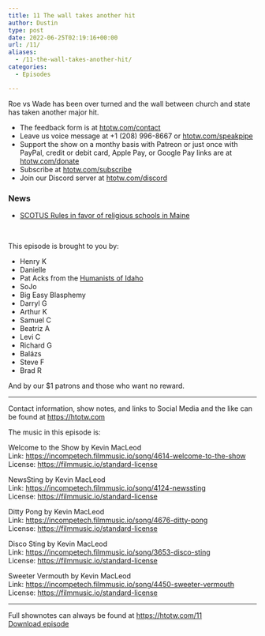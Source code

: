 ```yaml
---
title: 11 The wall takes another hit
author: Dustin
type: post
date: 2022-06-25T02:19:16+00:00
url: /11/
aliases:
  - /11-the-wall-takes-another-hit/
categories:
  - Episodes

---
```

<div id="buzzsprout-player-10851479"></div><script src="https://www.buzzsprout.com/1983601/10851479-11-the-wall-takes-another-hit.js?container_id=buzzsprout-player-10851479&player=small" type="text/javascript" charset="utf-8"></script>
  
Roe vs Wade has been over turned and the wall between church and state has taken another major hit.

<!--more-->

  * The feedback form is at [htotw.com/contact][1]
  * Leave us voice message at +1 (208) 996-8667 or [htotw.com/speakpipe][2]
  * Support the show on a monthy basis with Patreon or just once with PayPal, credit or debit card, Apple Pay, or Google Pay links are at [htotw.com/donate][3]
  * Subscribe at [htotw.com/subscribe][4]
  * Join our Discord server at [htotw.com/discord][5]

### News

  * <a href="https://www.axios.com/2022/06/21/supreme-court-maine-religion-school-funds" target="_blank" rel="noopener">SCOTUS Rules in favor of religious schools in Maine</a>

&nbsp;

This episode is brought to you by:

  * Henry K
  * Danielle
  * Pat Acks from the [Humanists of Idaho][6]
  * SoJo
  * Big Easy Blasphemy
  * Darryl G
  * Arthur K
  * Samuel C
  * Beatriz A
  * Levi C
  * Richard G
  * Balázs
  * Steve F
  * Brad R

And by our $1 patrons and those who want no reward.

* * *

Contact information, show notes, and links to Social Media and the like can be found at <https://htotw.com>

The music in this episode is:

Welcome to the Show by Kevin MacLeod  
Link: https://incompetech.filmmusic.io/song/4614-welcome-to-the-show  
License: https://filmmusic.io/standard-license

NewsSting by Kevin MacLeod  
Link: https://incompetech.filmmusic.io/song/4124-newssting  
License: https://filmmusic.io/standard-license

Ditty Pong by Kevin MacLeod  
Link: https://incompetech.filmmusic.io/song/4676-ditty-pong  
License: https://filmmusic.io/standard-license

Disco Sting by Kevin MacLeod  
Link: https://incompetech.filmmusic.io/song/3653-disco-sting  
License: https://filmmusic.io/standard-license

Sweeter Vermouth by Kevin MacLeod  
Link: https://incompetech.filmmusic.io/song/4450-sweeter-vermouth  
License: https://filmmusic.io/standard-license

* * *

Full shownotes can always be found at <https://htotw.com/11>  
[Download episode][7]

 [1]: https://htotw.com/contact
 [2]: https://htotw.com/speakpike
 [3]: https://htotw.com/donate
 [4]: https://htotw.com/subscribe
 [5]: https://htotw.com/discord
 [6]: https://www.humanistsofidaho.org/
 [7]: https://www.buzzsprout.com/1983601/10851479-11-the-wall-takes-another-hit.mp3?download=true